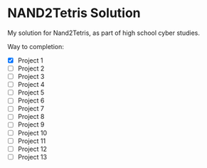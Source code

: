 # NAND2Tetris Solution
My solution for Nand2Tetris, as part of high school cyber studies.

Way to completion:
- [x] Project 1
- [ ] Project 2
- [ ] Project 3
- [ ] Project 4
- [ ] Project 5
- [ ] Project 6
- [ ] Project 7
- [ ] Project 8
- [ ] Project 9
- [ ] Project 10
- [ ] Project 11
- [ ] Project 12
- [ ] Project 13
